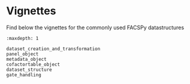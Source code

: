 # Vignettes

Find below the vignettes for the commonly used FACSPy datastructures

```{toctree}
:maxdepth: 1

dataset_creation_and_transformation
panel_object
metadata_object
cofactortable_object
dataset_structure
gate_handling

```
